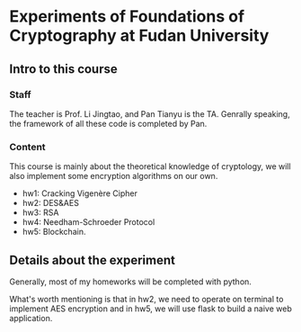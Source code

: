 # Experiments of Foundations of Cryptography at Fudan University

## Intro to this course

### Staff

The teacher is Prof. Li Jingtao, and Pan Tianyu is the TA. Genrally speaking, the framework of all these code is completed by Pan.

### Content

This course is mainly about the theoretical knowledge of cryptology, we will also implement some encryption algorithms on our own.

 - hw1: Cracking Vigenère Cipher
 - hw2: DES&AES
 - hw3: RSA
 - hw4: Needham-Schroeder Protocol
 - hw5: Blockchain.
 
## Details about the experiment

Generally, most of my homeworks will be completed with python. 


What's worth mentioning is that in hw2, we need to operate on terminal to implement AES encryption and in hw5, we will use flask to build a naive web application.
